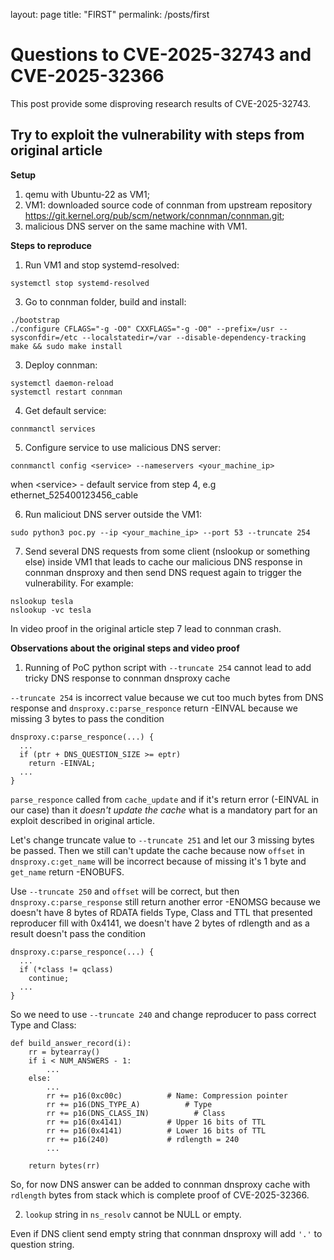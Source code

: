 layout: page
title: "FIRST"
permalink: /posts/first



# Questions to CVE-2025-32743 and CVE-2025-32366
This post provide some disproving research results of CVE-2025-32743. 

## Try to exploit the vulnerability with steps from original article
**Setup** 
1. qemu with Ubuntu-22 as VM1;
2. VM1: downloaded source code of connman from upstream repository https://git.kernel.org/pub/scm/network/connman/connman.git;
3. malicious DNS server on the same machine with VM1.

**Steps to reproduce**
1. Run VM1 and stop systemd-resolved: 
```
systemctl stop systemd-resolved
```
3. Go to connman folder, build and install:
```
./bootstrap
./configure CFLAGS="-g -O0" CXXFLAGS="-g -O0" --prefix=/usr --sysconfdir=/etc --localstatedir=/var --disable-dependency-tracking
make && sudo make install
```
3. Deploy connman:
```
systemctl daemon-reload
systemctl restart connman
```
4. Get default service:
```
connmanctl services
```
5. Configure service to use malicious DNS server:
```
connmanctl config <service> --nameservers <your_machine_ip>
```

when \<service\> - default service from step 4, e.g ethernet_525400123456_cable

6. Run maliciout DNS server outside the VM1:
```
sudo python3 poc.py --ip <your_machine_ip> --port 53 --truncate 254
```
7. Send several DNS requests from some client (nslookup or something else) inside VM1 that leads to cache our malicious DNS response in connman dnsproxy and then send DNS request again to trigger the vulnerability. For example:
```
nslookup tesla
nslookup -vc tesla
```

In video proof in the original article step 7 lead to connman crash.

**Observations about the original steps and video proof**
1. Running of PoC python script with `--truncate 254` cannot lead to add tricky DNS response to connman dnsproxy cache


`--truncate 254` is incorrect value because we cut too much bytes from DNS response and `dnsproxy.c:parse_responce` return -EINVAL because we missing 3 bytes to pass the condition
```
dnsproxy.c:parse_responce(...) {
  ...
  if (ptr + DNS_QUESTION_SIZE >= eptr)
    return -EINVAL;
  ...
}
```

`parse_responce` called from `cache_update` and if it's return error (-EINVAL in our case) than it *doesn't update the cache* what is a mandatory part for an exploit described in original article. 

Let's change truncate value to `--truncate 251` and let our 3 missing bytes be passed. Then we still can't update the cache because now `offset` in `dnsproxy.c:get_name` will be incorrect because of missing it's 1 byte and `get_name` return -ENOBUFS.

Use `--truncate 250` and `offset` will be correct, but then `dnsproxy.c:parse_response` still return another error -ENOMSG because we doesn't have 8 bytes of RDATA fields Type, Class and TTL that presented reproducer fill with 0x4141, we doesn't have 2 bytes of rdlength and as a result doesn't pass the condition
```
dnsproxy.c:parse_responce(...) {
  ...
  if (*class != qclass)
    continue;
  ...
}
```

So we need to use `--truncate 240` and change reproducer to pass correct Type and Class:
```
def build_answer_record(i):
    rr = bytearray()
    if i < NUM_ANSWERS - 1:
        ...
    else:
        ...
        rr += p16(0xc00c)          # Name: Compression pointer
        rr += p16(DNS_TYPE_A)          # Type
        rr += p16(DNS_CLASS_IN)          # Class 
        rr += p16(0x4141)          # Upper 16 bits of TTL
        rr += p16(0x4141)          # Lower 16 bits of TTL
        rr += p16(240)             # rdlength = 240
        ...
        
    return bytes(rr)
```

So, for now DNS answer can be added to connman dnsproxy cache with `rdlength` bytes from stack which is complete proof of CVE-2025-32366.

2. `lookup` string in `ns_resolv` cannot be NULL or empty.

Even if DNS client send empty string that connman dnsproxy will add `'.'` to question string.

